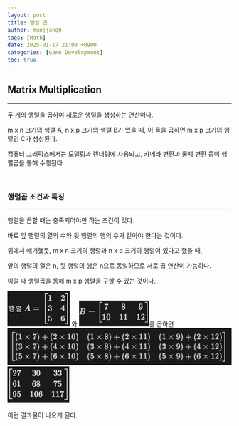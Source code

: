 ```yaml
---
layout: post
title: 행렬 곱
author: munjjang9
tags: [Math]
date: 2025-01-17 21:00 +0900
categories: [Game Development]
toc: true
---
```


## Matrix Multiplication
---
두 개의 행렬을 곱하여 새로운 행렬을 생성하는 연산이다.

m x n 크기의 행렬 A, n x p 크기의 행렬 B가 있을 때, 이 둘을 곱하면 m x p 크기의 행렬인 C가 생성된다.

컴퓨터 그래픽스에서는 모델링과 렌더링에 사용되고, 카메라 변환과 물체 변환 등이 행렬곱을 통해 수행된다.

<br>

### 행렬곱 조건과 특징
---
행렬을 곱할 때는 충족되어야만 하는 조건이 있다.

바로 앞 행렬의 열의 수와 뒷 행렬의 행의 수가 같아야 한다는 것이다.

위에서 얘기했듯, m x n 크기의 행렬과 n x p 크기의 행렬이 있다고 했을 때, 

앞의 행렬의 열은 n, 뒷 행렬의 행은 n으로 동일하므로 서로 곱 연산이 가능하다.

이럴 때 행렬곱을 통해 m x p 행렬을 구할 수 있는 것이다.

![행렬A](/assets/images/MatrixMultiplication_A.png) 와 ![행렬B](/assets/images/MatrixMultiplication_B.png)를 곱하면
![행렬AxB](/assets/images/MatrixMultiplication_AXB.png)
![행렬Result](/assets/images/MatrixMultiplication_Result.png)

이런 결과물이 나오게 된다.